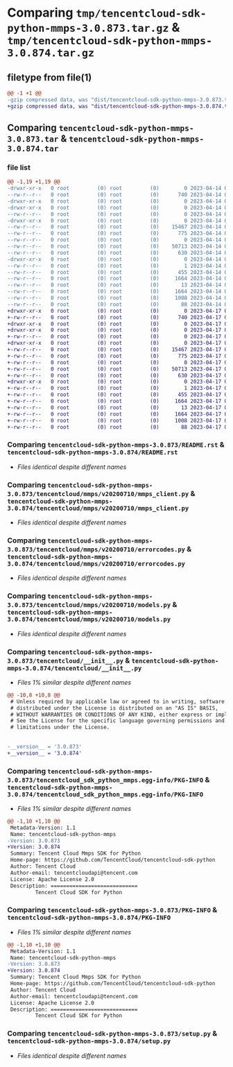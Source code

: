 # Comparing `tmp/tencentcloud-sdk-python-mmps-3.0.873.tar.gz` & `tmp/tencentcloud-sdk-python-mmps-3.0.874.tar.gz`

## filetype from file(1)

```diff
@@ -1 +1 @@
-gzip compressed data, was "dist/tencentcloud-sdk-python-mmps-3.0.873.tar", last modified: Fri Apr 14 00:47:35 2023, max compression
+gzip compressed data, was "dist/tencentcloud-sdk-python-mmps-3.0.874.tar", last modified: Mon Apr 17 00:34:29 2023, max compression
```

## Comparing `tencentcloud-sdk-python-mmps-3.0.873.tar` & `tencentcloud-sdk-python-mmps-3.0.874.tar`

### file list

```diff
@@ -1,19 +1,19 @@
-drwxr-xr-x   0 root         (0) root         (0)        0 2023-04-14 00:47:35.000000 tencentcloud-sdk-python-mmps-3.0.873/
--rw-r--r--   0 root         (0) root         (0)      740 2023-04-14 00:47:35.000000 tencentcloud-sdk-python-mmps-3.0.873/README.rst
-drwxr-xr-x   0 root         (0) root         (0)        0 2023-04-14 00:47:35.000000 tencentcloud-sdk-python-mmps-3.0.873/tencentcloud/
-drwxr-xr-x   0 root         (0) root         (0)        0 2023-04-14 00:47:35.000000 tencentcloud-sdk-python-mmps-3.0.873/tencentcloud/mmps/
--rw-r--r--   0 root         (0) root         (0)        0 2023-04-14 00:47:35.000000 tencentcloud-sdk-python-mmps-3.0.873/tencentcloud/mmps/__init__.py
-drwxr-xr-x   0 root         (0) root         (0)        0 2023-04-14 00:47:35.000000 tencentcloud-sdk-python-mmps-3.0.873/tencentcloud/mmps/v20200710/
--rw-r--r--   0 root         (0) root         (0)    15467 2023-04-14 00:47:35.000000 tencentcloud-sdk-python-mmps-3.0.873/tencentcloud/mmps/v20200710/mmps_client.py
--rw-r--r--   0 root         (0) root         (0)      775 2023-04-14 00:47:35.000000 tencentcloud-sdk-python-mmps-3.0.873/tencentcloud/mmps/v20200710/errorcodes.py
--rw-r--r--   0 root         (0) root         (0)        0 2023-04-14 00:47:35.000000 tencentcloud-sdk-python-mmps-3.0.873/tencentcloud/mmps/v20200710/__init__.py
--rw-r--r--   0 root         (0) root         (0)    50713 2023-04-14 00:47:35.000000 tencentcloud-sdk-python-mmps-3.0.873/tencentcloud/mmps/v20200710/models.py
--rw-r--r--   0 root         (0) root         (0)      630 2023-04-14 00:47:35.000000 tencentcloud-sdk-python-mmps-3.0.873/tencentcloud/__init__.py
-drwxr-xr-x   0 root         (0) root         (0)        0 2023-04-14 00:47:35.000000 tencentcloud-sdk-python-mmps-3.0.873/tencentcloud_sdk_python_mmps.egg-info/
--rw-r--r--   0 root         (0) root         (0)        1 2023-04-14 00:47:35.000000 tencentcloud-sdk-python-mmps-3.0.873/tencentcloud_sdk_python_mmps.egg-info/dependency_links.txt
--rw-r--r--   0 root         (0) root         (0)      455 2023-04-14 00:47:35.000000 tencentcloud-sdk-python-mmps-3.0.873/tencentcloud_sdk_python_mmps.egg-info/SOURCES.txt
--rw-r--r--   0 root         (0) root         (0)     1664 2023-04-14 00:47:35.000000 tencentcloud-sdk-python-mmps-3.0.873/tencentcloud_sdk_python_mmps.egg-info/PKG-INFO
--rw-r--r--   0 root         (0) root         (0)       13 2023-04-14 00:47:35.000000 tencentcloud-sdk-python-mmps-3.0.873/tencentcloud_sdk_python_mmps.egg-info/top_level.txt
--rw-r--r--   0 root         (0) root         (0)     1664 2023-04-14 00:47:35.000000 tencentcloud-sdk-python-mmps-3.0.873/PKG-INFO
--rw-r--r--   0 root         (0) root         (0)     1008 2023-04-14 00:47:35.000000 tencentcloud-sdk-python-mmps-3.0.873/setup.py
--rw-r--r--   0 root         (0) root         (0)       88 2023-04-14 00:47:35.000000 tencentcloud-sdk-python-mmps-3.0.873/setup.cfg
+drwxr-xr-x   0 root         (0) root         (0)        0 2023-04-17 00:34:29.000000 tencentcloud-sdk-python-mmps-3.0.874/
+-rw-r--r--   0 root         (0) root         (0)      740 2023-04-17 00:34:29.000000 tencentcloud-sdk-python-mmps-3.0.874/README.rst
+drwxr-xr-x   0 root         (0) root         (0)        0 2023-04-17 00:34:29.000000 tencentcloud-sdk-python-mmps-3.0.874/tencentcloud/
+drwxr-xr-x   0 root         (0) root         (0)        0 2023-04-17 00:34:29.000000 tencentcloud-sdk-python-mmps-3.0.874/tencentcloud/mmps/
+-rw-r--r--   0 root         (0) root         (0)        0 2023-04-17 00:34:29.000000 tencentcloud-sdk-python-mmps-3.0.874/tencentcloud/mmps/__init__.py
+drwxr-xr-x   0 root         (0) root         (0)        0 2023-04-17 00:34:29.000000 tencentcloud-sdk-python-mmps-3.0.874/tencentcloud/mmps/v20200710/
+-rw-r--r--   0 root         (0) root         (0)    15467 2023-04-17 00:34:29.000000 tencentcloud-sdk-python-mmps-3.0.874/tencentcloud/mmps/v20200710/mmps_client.py
+-rw-r--r--   0 root         (0) root         (0)      775 2023-04-17 00:34:29.000000 tencentcloud-sdk-python-mmps-3.0.874/tencentcloud/mmps/v20200710/errorcodes.py
+-rw-r--r--   0 root         (0) root         (0)        0 2023-04-17 00:34:29.000000 tencentcloud-sdk-python-mmps-3.0.874/tencentcloud/mmps/v20200710/__init__.py
+-rw-r--r--   0 root         (0) root         (0)    50713 2023-04-17 00:34:29.000000 tencentcloud-sdk-python-mmps-3.0.874/tencentcloud/mmps/v20200710/models.py
+-rw-r--r--   0 root         (0) root         (0)      630 2023-04-17 00:34:29.000000 tencentcloud-sdk-python-mmps-3.0.874/tencentcloud/__init__.py
+drwxr-xr-x   0 root         (0) root         (0)        0 2023-04-17 00:34:29.000000 tencentcloud-sdk-python-mmps-3.0.874/tencentcloud_sdk_python_mmps.egg-info/
+-rw-r--r--   0 root         (0) root         (0)        1 2023-04-17 00:34:29.000000 tencentcloud-sdk-python-mmps-3.0.874/tencentcloud_sdk_python_mmps.egg-info/dependency_links.txt
+-rw-r--r--   0 root         (0) root         (0)      455 2023-04-17 00:34:29.000000 tencentcloud-sdk-python-mmps-3.0.874/tencentcloud_sdk_python_mmps.egg-info/SOURCES.txt
+-rw-r--r--   0 root         (0) root         (0)     1664 2023-04-17 00:34:29.000000 tencentcloud-sdk-python-mmps-3.0.874/tencentcloud_sdk_python_mmps.egg-info/PKG-INFO
+-rw-r--r--   0 root         (0) root         (0)       13 2023-04-17 00:34:29.000000 tencentcloud-sdk-python-mmps-3.0.874/tencentcloud_sdk_python_mmps.egg-info/top_level.txt
+-rw-r--r--   0 root         (0) root         (0)     1664 2023-04-17 00:34:29.000000 tencentcloud-sdk-python-mmps-3.0.874/PKG-INFO
+-rw-r--r--   0 root         (0) root         (0)     1008 2023-04-17 00:34:29.000000 tencentcloud-sdk-python-mmps-3.0.874/setup.py
+-rw-r--r--   0 root         (0) root         (0)       88 2023-04-17 00:34:29.000000 tencentcloud-sdk-python-mmps-3.0.874/setup.cfg
```

### Comparing `tencentcloud-sdk-python-mmps-3.0.873/README.rst` & `tencentcloud-sdk-python-mmps-3.0.874/README.rst`

 * *Files identical despite different names*

### Comparing `tencentcloud-sdk-python-mmps-3.0.873/tencentcloud/mmps/v20200710/mmps_client.py` & `tencentcloud-sdk-python-mmps-3.0.874/tencentcloud/mmps/v20200710/mmps_client.py`

 * *Files identical despite different names*

### Comparing `tencentcloud-sdk-python-mmps-3.0.873/tencentcloud/mmps/v20200710/errorcodes.py` & `tencentcloud-sdk-python-mmps-3.0.874/tencentcloud/mmps/v20200710/errorcodes.py`

 * *Files identical despite different names*

### Comparing `tencentcloud-sdk-python-mmps-3.0.873/tencentcloud/mmps/v20200710/models.py` & `tencentcloud-sdk-python-mmps-3.0.874/tencentcloud/mmps/v20200710/models.py`

 * *Files identical despite different names*

### Comparing `tencentcloud-sdk-python-mmps-3.0.873/tencentcloud/__init__.py` & `tencentcloud-sdk-python-mmps-3.0.874/tencentcloud/__init__.py`

 * *Files 1% similar despite different names*

```diff
@@ -10,8 +10,8 @@
 # Unless required by applicable law or agreed to in writing, software
 # distributed under the License is distributed on an "AS IS" BASIS,
 # WITHOUT WARRANTIES OR CONDITIONS OF ANY KIND, either express or implied.
 # See the License for the specific language governing permissions and
 # limitations under the License.
 
 
-__version__ = '3.0.873'
+__version__ = '3.0.874'
```

### Comparing `tencentcloud-sdk-python-mmps-3.0.873/tencentcloud_sdk_python_mmps.egg-info/PKG-INFO` & `tencentcloud-sdk-python-mmps-3.0.874/tencentcloud_sdk_python_mmps.egg-info/PKG-INFO`

 * *Files 1% similar despite different names*

```diff
@@ -1,10 +1,10 @@
 Metadata-Version: 1.1
 Name: tencentcloud-sdk-python-mmps
-Version: 3.0.873
+Version: 3.0.874
 Summary: Tencent Cloud Mmps SDK for Python
 Home-page: https://github.com/TencentCloud/tencentcloud-sdk-python
 Author: Tencent Cloud
 Author-email: tencentcloudapi@tencent.com
 License: Apache License 2.0
 Description: ============================
         Tencent Cloud SDK for Python
```

### Comparing `tencentcloud-sdk-python-mmps-3.0.873/PKG-INFO` & `tencentcloud-sdk-python-mmps-3.0.874/PKG-INFO`

 * *Files 1% similar despite different names*

```diff
@@ -1,10 +1,10 @@
 Metadata-Version: 1.1
 Name: tencentcloud-sdk-python-mmps
-Version: 3.0.873
+Version: 3.0.874
 Summary: Tencent Cloud Mmps SDK for Python
 Home-page: https://github.com/TencentCloud/tencentcloud-sdk-python
 Author: Tencent Cloud
 Author-email: tencentcloudapi@tencent.com
 License: Apache License 2.0
 Description: ============================
         Tencent Cloud SDK for Python
```

### Comparing `tencentcloud-sdk-python-mmps-3.0.873/setup.py` & `tencentcloud-sdk-python-mmps-3.0.874/setup.py`

 * *Files identical despite different names*

